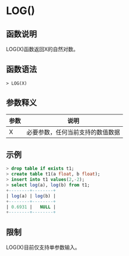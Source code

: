 # **LOG()**

## **函数说明**

LOG(X)函数返回X的自然对数。

## **函数语法**

```
> LOG(X)
```

## **参数释义**

|  参数   | 说明  |
|  ----  | ----  |
| X | 必要参数，任何当前支持的数值数据 |

## **示例**

```sql
> drop table if exists t1;
> create table t1(a float, b float);
> insert into t1 values(2,-2);
> select log(a), log(b) from t1;
+--------+--------+
| log(a) | log(b) |
+--------+--------+
| 0.6931 |   NULL |
+--------+--------+
```

## **限制**

LOG(X)目前仅支持单参数输入。
